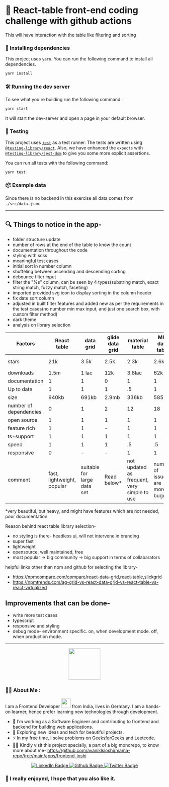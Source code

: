 # 💅 React-table front-end coding challenge with github actions

This will have interaction with the table like filtering and sorting

### 🎁 Installing dependencies

This project uses `yarn`.
You can run the following command to install all dependencies.

```sh
yarn install
```

### 🛠️ Running the dev server

To see what you're building run the following command:

```sh
yarn start
```

It will start the dev-server and open a page in your default browser.

### 🧪 Testing

This project uses [`jest`](https://jestjs.io/) as a test runner.
The tests are written using [`@testing-library/react`](https://testing-library.com/docs/react-testing-library/intro).
Also, we have enhanced the `expects` with [`@testing-library/jest-dom`](https://github.com/testing-library/jest-dom) to give you some more explicit assertions.

You can run all tests with the following command:

```sh
yarn test
```

### 📦 Example data

Since there is no backend in this exercise all data comes from `./src/data.json`.

---

## 🔍 Things to notice in the app-

- folder structure update
- number of rows at the end of the table to know the count
- documentation throughout the code
- styling with scss
- meaningful test cases
- initial sort in number column
- shuffeling between ascending and descending sorting
- debounce filter input
- filter the "%s" column, can be seen by 4 types(substring match, exact string match, fuzzy match, faceting)
- imported provided svg icon to display sorting in the column header
- fix date sort column
- adjusted in built filter features and added new as per the requirements in the test cases(no number min max input, and just one search box, with custom filter method)
- dark theme
- analysis on library selection

| Factors                | React table                | data grid                   | glide data grid | material table                              | MUI data table                  | Ag-grid  |
| ---------------------- | -------------------------- | --------------------------- | --------------- | ------------------------------------------- | ------------------------------- | -------- |
| stars                  | 21k                        | 3.5k                        | 2.5k            | 2.3k                                        | 2.6k                            | paid, no |
| downloads              | 1.5m                       | 1 lac                       | 12k             | 3.8lac                                      | 62k                             |          |
| documentation          | 1                          | 1                           | 0               | 1                                           | 1                               |          |
| Up to date             | 1                          | 1                           | 1               | .5                                          | 1                               |          |
| size                   | 940kb                      | 691kb                       | 2.9mb           | 336kb                                       | 585kb                           |          |
| number of dependencies | 0                          | 1                           | 2               | 12                                          | 18                              |          |
| open source            | 1                          | 1                           | 1               | 1                                           | 1                               |          |
| feature rich           | 1                          | 1                           | -               | 1                                           | 1                               |          |
| ts-support             | 1                          | 1                           | 1               | 1                                           | 1                               |          |
| speed                  | 1                          | 1                           | 1               | .5                                          | .5                              |          |
| responsive             | 0                          | -                           | -               | 1                                           | 1                               |          |
| comment                | fast, lightweight, popular | suitable for large data set | Read below\*    | not updated as frequent, very simple to use | number of issues are more-buggy |          |

\*very beautiful, but heavy, and might have features which are not needed, poor documentation

Reason behind react table library selection-

- no styling is there- headless ui, will not intervene in branding
- super fast
- lightweight
- opensource, well maintained, free
- most popular -> big community -> big support in terms of collabarators

helpful links other than npm and github for selecting the library-

- https://npmcompare.com/compare/react-data-grid,react-table,slickgrid
- https://npmtrends.com/ag-grid-vs-react-data-grid-vs-react-table-vs-react-virtualized

## Improvements that can be done-

- write more test cases
- typescript
- responsive and styling
- debug mode- environment specific. on, when development mode. off, when production mode.

---

<div id="header" align="center">
  <img src="https://media.giphy.com/media/fo0HtwcJzNUcOlRdFc/giphy.gif" width="100"/>
</div>

### :woman_technologist: About Me :

I am a Frontend Developer <img src="https://media.giphy.com/media/WUlplcMpOCEmTGBtBW/giphy.gif" width="30"> from India, lives in Germany. I am a hands-on learner, hence prefer learning new technologies through development.

- :telescope: I’m working as a Software Engineer and contributing to frontend and backend for building web applications.
- :seedling: Exploring new ideas and tech for beautiful projects.
- :zap: In my free time, I solve problems on GeeksforGeeks and Leetcode.
- 👯‍♂️ Kindly visit this project specially, a part of a big monorepo, to know more about me- https://github.com/avaniklsjoshi/mama-repo/tree/main/apps/frontend-joshi

<div id="badges" align="center">
  <a href="https://www.linkedin.com/in/joshi-avani/">
    <img src="https://img.shields.io/badge/LinkedIn-blue?style=for-the-badge&logo=linkedin&logoColor=white" alt="LinkedIn Badge"/>
  </a>
  <a href="https://github.com/avaniklsjoshi">
    <img src="https://img.shields.io/badge/GitHub-red?style=for-the-badge&logo=github&logoColor=white" alt="Github Badge"/>
  </a>
  <a href="https://twitter.com/avaniklsjoshi">
    <img src="https://img.shields.io/badge/Twitter-blue?style=for-the-badge&logo=twitter&logoColor=white" alt="Twitter Badge"/>
  </a>
</div>

<h3> 🤞 I really enjoyed, I hope that you also like it.</h3>
